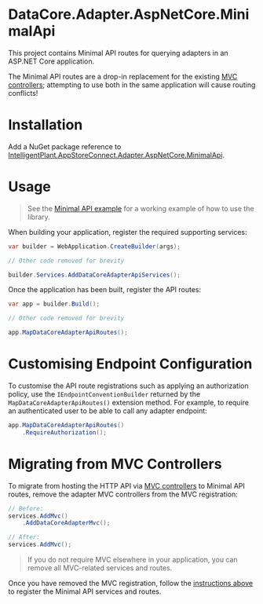﻿# DataCore.Adapter.AspNetCore.MinimalApi

This project contains Minimal API routes for querying adapters in an ASP.NET Core application.

The Minimal API routes are a drop-in replacement for the existing [MVC controllers](../DataCore.Adapter.AspNetCore.Mvc); attempting to use both in the same application will cause routing conflicts!


# Installation

Add a NuGet package reference to [IntelligentPlant.AppStoreConnect.Adapter.AspNetCore.MinimalApi](https://www.nuget.org/packages/IntelligentPlant.AppStoreConnect.Adapter.AspNetCore.MinimalApi).


# Usage

> See the [Minimal API example](../../examples/MinimalApiExample) for a working example of how to use the library.

When building your application, register the required supporting services:

```csharp
var builder = WebApplication.CreateBuilder(args);

// Other code removed for brevity

builder.Services.AddDataCoreAdapterApiServices();
```

Once the application has been built, register the API routes:

```csharp
var app = builder.Build();

// Other code removed for brevity

app.MapDataCoreAdapterApiRoutes();
```


# Customising Endpoint Configuration

To customise the API route registrations such as applying an authorization policy, use the `IEndpointConventionBuilder` returned by the `MapDataCoreAdapterApiRoutes()` extension method. For example, to require an authenticated user to be able to call any adapter endpoint:

```csharp
app.MapDataCoreAdapterApiRoutes()
    .RequireAuthorization();
```


# Migrating from MVC Controllers

To migrate from hosting the HTTP API via [MVC controllers](../DataCore.Adapter.AspNetCore.Mvc) to Minimal API routes, remove the adapter MVC controllers from the MVC registration:

```csharp
// Before:
services.AddMvc()
    .AddDataCoreAdapterMvc();

// After:
services.AddMvc();
```

> If you do not require MVC elsewhere in your application, you can remove all MVC-related services and routes.

Once you have removed the MVC registration, follow the [instructions above](#usage) to register the Minimal API services and routes.
